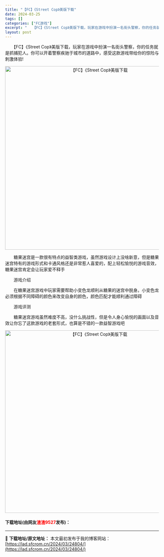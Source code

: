 ```yaml
---
title: "【FC】《Street Cop》美版下载"
date: 2024-03-25
tags: []
categories: ["FC游戏"]
excerpt: "　　【FC】《Street Cop》美版下载，玩家在游戏中扮演一名街头警察，你的任务就是抓捕犯人。你可以开着警察疾驰于城市的道路中，感受这款游戏带给你的惊险与刺激体验! 　　糖果迷宫是一款很有特点的益智类游戏，虽然游戏设计上没啥新意，但是糖果迷宫特有的游戏形式和卡通风格还是非常惹人喜爱的，配上轻松愉&hellip;"
layout: post
---
```


 <p>　　【FC】《Street Cop》美版下载，玩家在游戏中扮演一名街头警察，你的任务就是抓捕犯人。你可以开着警察疾驰于城市的道路中，感受这款游戏带给你的惊险与刺激体验!</p> <p align="center"><img align="" border="0" src="https://lad.sfcrom.cn/wp-content/uploads/2024/03/20240325_66019b0a73dbe.png" width="601" alt="【FC】《Street Cop》美版下载" /></p> <p>　　糖果迷宫是一款很有特点的益智类游戏，虽然游戏设计上没啥新意，但是糖果迷宫特有的游戏形式和卡通风格还是非常惹人喜爱的，配上轻松愉悦的游戏音效，糖果迷宫肯定会让玩家爱不释手</p> <p>　　游戏介绍</p> <p>　　在糖果迷宫游戏中玩家需要帮助小变色龙顺利从糖果的迷宫中脱身。小变色龙必须根据不同障碍的颜色来改变自身的颜色，颜色匹配才能顺利通过障碍</p> <p>　　游戏评测</p> <p>　　糖果迷宫游戏虽然难度不高，没什么挑战性，但是令人身心愉悦的画面以及音效让你忘了这款游戏的老套形式，也算是不错的一款益智游戏吧</p> <p align="center"><img align="" border="0" src="https://lad.sfcrom.cn/wp-content/uploads/2024/03/20240325_66019b0c08f8e.png" width="598" alt="【FC】《Street Cop》美版下载" /></p> <p><h4>下载地址(由网友<font color="red">渣渣9527</font>发布)：</h4></p> 

---
📖 **下载地址/原文地址：** 本文最初发布于我的博客网站：[https://lad.sfcrom.cn/2024/03/24804/](https://lad.sfcrom.cn/2024/03/24804/)
